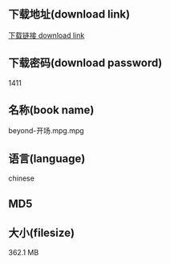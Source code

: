 ## 下载地址(download link)
[下载链接 download link](https://tutu365.netlify.app/?s=beyond-%E5%BC%80%E5%9C%BA.mpg)

## 下载密码(download password)
1411

## 名称(book name)
beyond-开场.mpg.mpg

## 语言(language)
chinese

## MD5


## 大小(filesize)
362.1 MB
